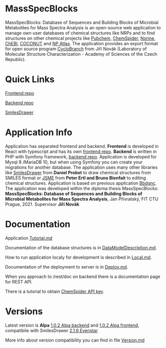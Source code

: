 # MassSpecBlocks
MassSpecBlocks: Database of Sequences and Building Blocks of Microbial Metabolites for Mass Spectra Analysis is an open-source web application to manage own user databases of chemical structures like NRPs and to find structures on other chemical projects like [Pubchem](https://pubchem.ncbi.nlm.nih.gov), [ChemSpider](http://www.chemspider.com), [Norine](https://bioinfo.lifl.fr/norine/), [ChEBI](https://www.ebi.ac.uk/chebi/downloadsForward.do), [COCONUT](https://coconut.naturalproducts.net) and [NP Atlas](https://www.npatlas.org). The application provides an export format for open source program [CycloBranch](https://ms.biomed.cas.cz/cyclobranch/docs/html/) from Jiří Novák (Laboratory of Molecular Structure Characterization - Academy of Sciences of the Czech Republic).

# Quick Links

[Frontend repo](https://github.com/privrja/thesis-frontend-react)

[Backend repo](https://github.com/privrja/thesis)

[SmilesDrawer](https://github.com/privrja/smilesDrawer)

# Application Info
Application has separated frontend and backend. **Frontend** is developed in React with typescript and has its own [frontend repo](https://github.com/privrja/thesis-frontend-react). **Backend** is written in PHP with Symfony framework, [backend repo](https://github.com/privrja/thesis). Application is developed for Mysql 8 /MariaDB 10, but when using Symfony you can create your migrations for another database. The application uses many other libraries like [SmilesDrawer](https://github.com/privrja/smilesDrawer) from **Daniel Probst** to draw chemical structures from SMILES format or [JSME](https://jsme-editor.github.io) from **Peter Ertl and Bruno Bienfait** to editing chemical structures. Application is based on previous application [Bbdgnc](https://github.com/privrja/bbdgnc). The application was developed within the diploma thesis MassSpecBlocks: **MassSpecBlocks: Database of Sequences and Building Blocks of Microbial Metabolites for Mass Spectra Analysis**, Jan Přívratský, FIT CTU Prague, 2021. Supervisor **Jiří Novák**

# Documentation

Application [Tutorial.md](https://github.com/privrja/MassSpecBlocks/blob/main/Tutorial.md)

Documentation of the database structures is in [DataModelDescription.md](https://github.com/privrja/MassSpecBlocks/blob/main/DataModelDescription.md).

How to run application localy for development is described in [Local.md](https://github.com/privrja/MassSpecBlocks/blob/main/Local.md).

Documentation of the deployment to server is in [Deploy.md](https://github.com/privrja/MassSpecBlocks/blob/main/Deploy.md). 

When you approach to /rest/doc on backend there is a documentation page for REST API.

There is a tutorial to obtain [ChemSpider API key](https://github.com/privrja/MassSpecBlocks/blob/main/ChemSpiderKey.md).

# Versions

Latest version is **Alpa** [1.0.2 Alpa backend](https://github.com/privrja/thesis/releases/tag/1.0.2) and [1.0.2 Alpa frontend](https://github.com/privrja/thesis-frontend-react/releases/tag/1.0.2), compatibile with SmilesDrawer [2.1.6 Evenstar](https://github.com/privrja/smilesDrawer/releases/tag/2.1.6)

More info about version compatibility you can find in file [Version.md](https://github.com/privrja/MassSpecBlocks/blob/main/Version.md)



